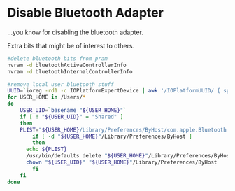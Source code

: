 Disable Bluetooth Adapter
===

...you know for disabling the bluetooth adapter.


Extra bits that might be of interest to others.

```bash
#delete bluetooth bits from pram
nvram -d bluetoothActiveControllerInfo
nvram -d bluetoothInternalControllerInfo

#remove local user bluetooth stuff
UUID=`ioreg -rd1 -c IOPlatformExpertDevice | awk '/IOPlatformUUID/ { split($0, line, "\""); printf("%s\n", line[4]); }'`
for USER_HOME in /Users/*
do
	USER_UID=`basename "${USER_HOME}"`
	if [ ! "${USER_UID}" = "Shared" ]
	then
    PLIST="${USER_HOME}/Library/Preferences/ByHost/com.apple.Bluetooth.${UUID}"
		if [ -d "${USER_HOME}"/Library/Preferences/ByHost ]
		then
      echo ${PLIST}
      /usr/bin/defaults delete "${USER_HOME}"/Library/Preferences/ByHost/com.apple.Bluetooth.${UUID}
      chown "${USER_UID}" "${USER_HOME}"/Library/Preferences/ByHost
		fi
	fi
done

```